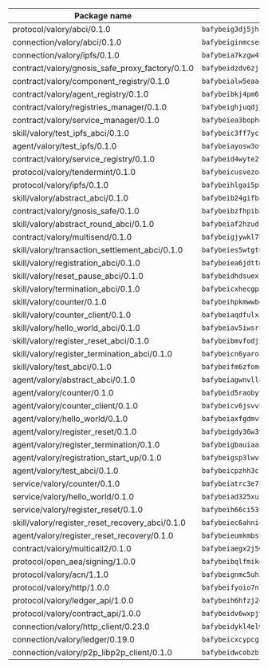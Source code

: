 | Package name                                                  | Package hash                                                  |
| ------------------------------------------------------------- | ------------------------------------------------------------- |
| protocol/valory/abci/0.1.0                                    | `bafybeig3dj5jhsowlvg3t73kgobf6xn4nka7rkttakdb2gwsg5bp7rt7q4` |
| connection/valory/abci/0.1.0                                  | `bafybeiginmcsegj6tqsgilh7ypgdugyhcbfireh3a55sy4nbup2an72noe` |
| connection/valory/ipfs/0.1.0                                  | `bafybeia7kzgw4tmkl6k2vjbnss4egvhcf4fmt7cnmpjjjbjogz2bu2j3fu` |
| contract/valory/gnosis_safe_proxy_factory/0.1.0               | `bafybeidzdv6zjst5likperhuqdzsb4yix6ey5ir45nwdcquw3asuqmqdlu` |
| contract/valory/component_registry/0.1.0                      | `bafybeialw5eaa4v54s7i3sjsuy6d5k624quhxhziqntwq5hnz4g646sb7m` |
| contract/valory/agent_registry/0.1.0                          | `bafybeibkj4pm6ziqh2fl3xfsjiou4ibnxlipmvmqhgvc7xwpnaddbtxzli` |
| contract/valory/registries_manager/0.1.0                      | `bafybeighjuqdj2oq6tqckf7j3mqtighe7lpaahh7qt3sqxtbtjlur4tmj4` |
| contract/valory/service_manager/0.1.0                         | `bafybeiea3bophgb6ikqvpd7lzyluthlhoazbbrknvfncu4j7wbubfsrjeu` |
| skill/valory/test_ipfs_abci/0.1.0                             | `bafybeic3ff7yccx5r7zcugqvc7ffius5mtppkuuoqmdndtebmktntdy6w4` |
| agent/valory/test_ipfs/0.1.0                                  | `bafybeiayosw3ovl2vjney3lyrbcywylezactzjbowakeappsz272jtoqdy` |
| contract/valory/service_registry/0.1.0                        | `bafybeid4wyte27tanmeiyzkjfvtvf5yyjngdsvsqvve5bzxwtzjoioubgi` |
| protocol/valory/tendermint/0.1.0                              | `bafybeicusvezoqlmyt6iqomcbwaz3xkhk2qf3d56q5zprmj3xdxfy64k54` |
| protocol/valory/ipfs/0.1.0                                    | `bafybeihlgai5pbmkb6mjhvgy4gkql5uvpwvxbpdowczgz4ovxat6vajrq4` |
| skill/valory/abstract_abci/0.1.0                              | `bafybeib24gifbnji533mzdqaq3jyqil6ybgxd22nckporpevrnhqmy3idq` |
| contract/valory/gnosis_safe/0.1.0                             | `bafybeibzfhpib5fw3wady6dhq5bfgo37o437bi4s3hthbvvit7byvbalg4` |
| skill/valory/abstract_round_abci/0.1.0                        | `bafybeiaf2hzudrqm2eswuq5e7exutot3jfhniisfnba7k26krtueizbmxy` |
| contract/valory/multisend/0.1.0                               | `bafybeigjywkl7hydjsrkogob3xebj2ifhqwmfhhxoeyrndzhhxi5u6amey` |
| skill/valory/transaction_settlement_abci/0.1.0                | `bafybeies5wtgt66o2habe3qiytcqj2gsqtiyn533dp6tr5cqii7dtpawgu` |
| skill/valory/registration_abci/0.1.0                          | `bafybeiea6jdttmqtzd4m2v33d6yytib25bef6ca7t7ja2n3zdjsltckafy` |
| skill/valory/reset_pause_abci/0.1.0                           | `bafybeidhdsuexskog6w23ytu3f5a3mumvexqgv5mb3y3mdwzdm4tfzlhne` |
| skill/valory/termination_abci/0.1.0                           | `bafybeicxhecgp5corggdmjhf3rfb653k6jbhfblbte3tccqtgdrp6mn7my` |
| skill/valory/counter/0.1.0                                    | `bafybeihpkmwwbqamjxfppf7g6z3cxlagw2fli4cufegabxlx26rblmcosy` |
| skill/valory/counter_client/0.1.0                             | `bafybeiaqdfulxamdshw7fykfkqvkpvjb5bnmhv7ffrjiwdi4ktiulklx6q` |
| skill/valory/hello_world_abci/0.1.0                           | `bafybeiav5iwsrhgohlx7npkhyn27f2dcensw2tenfw3ci2hxi7m4qrqy4i` |
| skill/valory/register_reset_abci/0.1.0                        | `bafybeibmvfodj2svg6uwywsiznugqbj2jwfa3axtv4iwucn5lg3xkhqafq` |
| skill/valory/register_termination_abci/0.1.0                  | `bafybeicn6yaro2sovvqnos75utq5t43eqqiv4ng3olcdqxm4egh4odjnoa` |
| skill/valory/test_abci/0.1.0                                  | `bafybeifm6zfomqbbvzqpc26hiz6pjpgfav2ar73isaqthipmp4s56upzgi` |
| agent/valory/abstract_abci/0.1.0                              | `bafybeiagwnvllol6a33uz6k3ss72k57nkdbald4wkdtttc4ovjlki2kt2u` |
| agent/valory/counter/0.1.0                                    | `bafybeid5raobyyer765lknoe4v3vxgrofd6chgt52xeyp2teajnowoqs5i` |
| agent/valory/counter_client/0.1.0                             | `bafybeicv6jsvvhvtzizko7eewukcfkg3is5dzn47l5ylgvdo4dzjof5inu` |
| agent/valory/hello_world/0.1.0                                | `bafybeiaxfgdmvbvk7pd347et6csr65bknk3kv5rendxi4ow3h5rxg5wbxi` |
| agent/valory/register_reset/0.1.0                             | `bafybeigdy36w3vimtmrcwl5zafkkbwmrvrnexlz5hi6kzcy2putcmmz6py` |
| agent/valory/register_termination/0.1.0                       | `bafybeigbauiaa5vrstnraufjphyjfetbovy2i7x26kwnp3jdfdlso7viry` |
| agent/valory/registration_start_up/0.1.0                      | `bafybeigsp3lwv3cmhyilygfdcdit6zqstmsxkvufzorqjkp3pdjk6ewgm4` |
| agent/valory/test_abci/0.1.0                                  | `bafybeicpzhh3crrpqyrfw2a3fefjw2uszbwmge4duuyqjjya3dg76uoe3u` |
| service/valory/counter/0.1.0                                  | `bafybeiatrc3e7ulhtvzdbpoyvp4snkbggkk757nabfvhzv4jfgpxs2fzty` |
| service/valory/hello_world/0.1.0                              | `bafybeiad325xuibzopw26njm7dqjrgh4ac5utq5miqmuav2ftyqvrs5nou` |
| service/valory/register_reset/0.1.0                           | `bafybeih66ci53ns5yqpbl75ulup5xtbg2jb3gwrndidm5z2gyx67w5jo2m` |
| skill/valory/register_reset_recovery_abci/0.1.0               | `bafybeiec6ahni4npqbbanehconvemzcuhtor3pvkxisretirvjd7y6fl4y` |
| agent/valory/register_reset_recovery/0.1.0                    | `bafybeieumkmbsh7ahok55meqtw4g5ha3w5wb3kbkx5tzl7jy2tqihawonm` |
| contract/valory/multicall2/0.1.0                              | `bafybeiaegx2j5w6le2fhvzmx7stzujuezqfvicvnyqebtipivkek2cgh7m` |
| protocol/open_aea/signing/1.0.0                               | `bafybeibqlfmikg5hk4phzak6gqzhpkt6akckx7xppbp53mvwt6r73h7tk4` |
| protocol/valory/acn/1.1.0                                     | `bafybeignmc5uh3vgpuckljcj2tgg7hdqyytkm6m5b6v6mxtazdcvubibva` |
| protocol/valory/http/1.0.0                                    | `bafybeifyoio7nlh5zzyn5yz7krkou56l22to3cwg7gw5v5o3vxwklibhty` |
| protocol/valory/ledger_api/1.0.0                              | `bafybeih6hfzj2obw5oajnt6ng6355edgvi5ngoaub44vpuszqoplfvyaom` |
| protocol/valory/contract_api/1.0.0                            | `bafybeidv6wxpjyb2sdyibnmmum45et4zcla6tl63bnol6ztyoqvpl4spmy` |
| connection/valory/http_client/0.23.0                          | `bafybeidykl4elwbcjkqn32wt5h4h7tlpeqovrcq3c5bcplt6nhpznhgczi` |
| connection/valory/ledger/0.19.0                               | `bafybeicxcypcg2lxmtktbmuhqcyluzmasfsdeljyk2pvaabzc3h2jmcsui` |
| connection/valory/p2p_libp2p_client/0.1.0                     | `bafybeidwcobzb7ut3efegoedad7jfckvt2n6prcmd4g7xnkm6hp6aafrva` |
